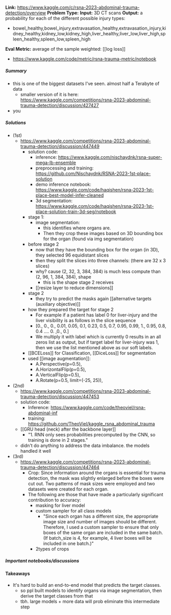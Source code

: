 **Link:** https://www.kaggle.com/c/rsna-2023-abdominal-trauma-detection/overview
**Problem Type:** 
**Input:** 3D CT scans
**Output:** a probability for each of the different possible injury types:
- bowel_healthy,bowel_injury,extravasation_healthy,extravasation_injury,kidney_healthy,kidney_low,kidney_high,liver_healthy,liver_low,liver_high,spleen_healthy,spleen_low,spleen_high

**Eval Metric:** 
average of the sample weighted: [[log loss]]
- https://www.kaggle.com/code/metric/rsna-trauma-metric/notebook
##### Summary
- this is one of the biggest datasets I've seen. almost half a Terabyte of data
	- smaller version of it is here: https://www.kaggle.com/competitions/rsna-2023-abdominal-trauma-detection/discussion/427427
- you 

##### Solutions
- (1st)
	- https://www.kaggle.com/competitions/rsna-2023-abdominal-trauma-detection/discussion/447449
		- solution code:
			- inference: https://www.kaggle.com/nischaydnk/rsna-super-mega-lb-ensemble
			- preprocessing and training: https://github.com/Nischaydnk/RSNA-2023-1st-place-solution
			- demo inference notebook: https://www.kaggle.com/code/haqishen/rsna-2023-1st-place-best-model-infer-cleaned
			- 3d segmentation: https://www.kaggle.com/code/haqishen/rsna-2023-1st-place-solution-train-3d-seg/notebook
		- stage 1:
			- image segmentation:
				- this identifies where organs are.
				- Then they crop these images based on 3D bounding box for the organ (found via img segmentation)
		- before stage 2
			- now that they have the bounding box for the organ (in 3D), they selected 96 equidistant slices
			- then they split the slices into three channels: (there are 32 x 3 slices)
			- why? cause (2, 32, 3, 384, 384) is much less compute than (2, 96, 1, 384, 384), shape
				- this is the shape stage 2 receives
			- [[resize layer to reduce dimensions]]
		- stage 2
			- they try to predict the masks again [[alternative targets (auxiliary objective)]]
		- how they prepared the target for stage 2
			- For example if a patient has label 0 for liver-injury and the liver visibility is as follows in the slice sequence
			- [0., 0., 0., 0.01, 0.05, 0.1, 0.23, 0.5, 0.7, 0.95, 0.99, 1., 0.95, 0.8, 0.4 …. 0. ,0., 0.]
			- We multiply it with label which is currently 0 results in an all zeros list as output, but if target label for liver-injury was 1, then we use the list mentioned above as our soft labels.
		- [[BCELoss]] for Classification, [[DiceLoss]] for segmentation
		- used [[image augmentation]]:
			- A.Perspective(p=0.5),
			- A.HorizontalFlip(p=0.5),
			- A.VerticalFlip(p=0.5),
			- A.Rotate(p=0.5, limit=(-25, 25)),
- (2nd)
	- https://www.kaggle.com/competitions/rsna-2023-abdominal-trauma-detection/discussion/447453
	- solution code:
		- Inference: https://www.kaggle.com/code/theoviel/rsna-abdominal-inf
		- training: https://github.com/TheoViel/kaggle_rsna_abdominal_trauma
	- [[GRU head (neck) after the backbone layer]]
		- "1. RNN only sees probabilities precomputed by the CNN, so training is done in 2 stages."
	- didn't do anything to address the data imbalance. the models handled it well
- (3rd)
	- https://www.kaggle.com/competitions/rsna-2023-abdominal-trauma-detection/discussion/447464
		- Crop: Since information around the organs is essential for trauma detection, the mask was slightly enlarged before the boxes were cut out. Two patterns of mask sizes were employed and two datasets were created for each organ.
		- The following are those that have made a particularly significant contribution to accuracy:  
			- masking for liver model  
			- custom sampler for all class models
				- "Since each organ has a different size, the appropriate image size and number of images should be different. Therefore, I used a custom sampler to ensure that only boxes of the same organ are included in the same batch. (If batch_size is 4, for example, 4 liver boxes will be included in one batch.)"
			- 2types of crops

##### Important notebooks/discussions

#### Takeaways
- It's hard to build an end-to-end model that predicts the target classes.
	- so ppl built models to identify organs via image segmentation, then derive the target classes from that
	- tbh. large models + more data will prob eliminate this intermediate step